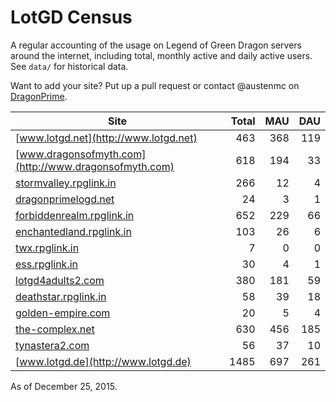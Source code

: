 # LotGD Census
A regular accounting of the usage on Legend of Green Dragon servers around the internet, including total, monthly active and daily active users. See `data/` for historical data.

Want to add your site? Put up a pull request or contact @austenmc on [DragonPrime](http://dragonprime.net).


Site | Total | MAU | DAU
--- | ---:| ---:| ---:
[www.lotgd.net](http://www.lotgd.net)|463|368|119
[www.dragonsofmyth.com](http://www.dragonsofmyth.com)|618|194|33
[stormvalley.rpglink.in](http://stormvalley.rpglink.in)|266|12|4
[dragonprimelogd.net](http://dragonprimelogd.net)|24|3|1
[forbiddenrealm.rpglink.in](http://forbiddenrealm.rpglink.in)|652|229|66
[enchantedland.rpglink.in](http://enchantedland.rpglink.in)|103|26|6
[twx.rpglink.in](http://twx.rpglink.in)|7|0|0
[ess.rpglink.in](http://ess.rpglink.in)|30|4|1
[lotgd4adults2.com](http://lotgd4adults2.com)|380|181|59
[deathstar.rpglink.in](http://deathstar.rpglink.in)|58|39|18
[golden-empire.com](http://golden-empire.com)|20|5|4
[the-complex.net](http://the-complex.net)|630|456|185
[tynastera2.com](http://tynastera2.com)|56|37|10
[www.lotgd.de](http://www.lotgd.de)|1485|697|261

As of December 25, 2015.
